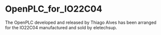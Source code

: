 # OpenPLC_for_IO22C04
The OpenPLC developed and released by Thiago Alves has been arranged for the IO22C04 manufactured and sold by eletechsup.
